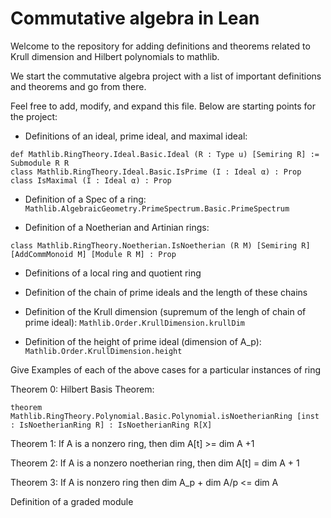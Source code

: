 # Commutative algebra in Lean

Welcome to the repository for adding definitions and theorems related to Krull dimension and Hilbert polynomials to mathlib.

We start the commutative algebra project with a list of important definitions and theorems and go from there.

Feel free to add, modify, and expand this file. Below are starting points for the project:

- Definitions of an ideal, prime ideal, and maximal ideal:
```lean
def Mathlib.RingTheory.Ideal.Basic.Ideal (R : Type u) [Semiring R] := Submodule R R
class Mathlib.RingTheory.Ideal.Basic.IsPrime (I : Ideal α) : Prop
class IsMaximal (I : Ideal α) : Prop
```

- Definition of a Spec of a ring: `Mathlib.AlgebraicGeometry.PrimeSpectrum.Basic.PrimeSpectrum`

- Definition of a Noetherian and Artinian rings:
```lean
class Mathlib.RingTheory.Noetherian.IsNoetherian (R M) [Semiring R] [AddCommMonoid M] [Module R M] : Prop
```

- Definitions of a local ring and quotient ring

- Definition of the chain of prime ideals and the length of these chains

- Definition of the Krull dimension (supremum of the lengh of chain of prime ideal): `Mathlib.Order.KrullDimension.krullDim`

- Definition of the height of prime ideal (dimension of A_p): `Mathlib.Order.KrullDimension.height`


Give Examples of each of the above cases for a particular instances of ring

Theorem 0: Hilbert Basis Theorem:
```lean
theorem Mathlib.RingTheory.Polynomial.Basic.Polynomial.isNoetherianRing [inst : IsNoetherianRing R] : IsNoetherianRing R[X]
```

Theorem 1: If A is a nonzero ring, then dim A[t] >= dim A +1

Theorem 2: If A is a nonzero noetherian ring, then dim A[t] = dim A + 1

Theorem 3: If A is nonzero ring then dim A_p + dim A/p <= dim A

Definition of a graded module
